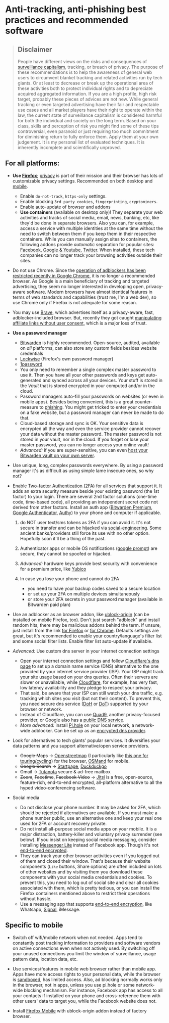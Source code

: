 # Anti-tracking, anti-phishing best practices and recommended software

> ## Disclaimer
> People have different views on the risks and consequences of [surveillance capitalism](https://en.wikipedia.org/wiki/Surveillance_capitalism), tracking, or breach of privacy.
> The purpose of these recommendations is to help the awareness of general web users to circumvent blanket tracking and related activities run by tech giants. Or at least to decrease or break up the operational area of these activities both to protect individual rights and to depreciate acquired aggregated information. If you are a high profile, high risk target, probably these pieces of advices are not new.
> While general tracking or even targeted advertising have their fair and respectable use cases and all market players have their right to operate within the law, the current state of surveillance capitalism is considered harmful for both the individual and society on the long term.
> Based on your class, skills and perception of risk you might find some of these tips controversial, even paranoid or just requiring too much commitment for diminishing return to fully enforce them. Apply them at your own judgement.
> It is my personal list of evaluated techniques. It is inherently incomplete and scientifically unproved.

## For all platforms:

- **Use [Firefox](https://www.mozilla.org/en-US/firefox/browsers/)**; [privacy](https://www.mozilla.org/en-US/firefox/privacy/) is part of their mission and their browser has lots of customizable privacy settings. Recommended on both desktop and [mobile](https://www.mozilla.org/en-US/firefox/mobile/).

  - Enable `do-not-track`, `https-only` settings.
  - Enable blocking `3rd party cookies`, `fingerprinting`, `cryptominers`.
  - Enable auto-update of browser and addons
  - **Use containers** (available on desktop only)! They separate your web activities and tracks of social media, email, news, banking, etc, like they'd be done in separate browsers. Also you can, for example, access a service with multiple identities at the same time without the need to switch between them if you keep them in their respective containers. While you can manually assign sites to containers, the following addons provide _automatic_ separation for popular sites: [Facebook](https://addons.mozilla.org/en-US/firefox/addon/facebook-container/), [Google & Youtube](https://addons.mozilla.org/en-US/firefox/addon/google-contain-integrations/), [Twitter](https://addons.mozilla.org/en-US/firefox/addon/twitter-container/). When installed, these tech companies can no longer track your browsing activities outside their sites.

- Do not use Chrome. Since the [operation of adblockers has been restricted recently in Google Chrome](https://www.ghacks.net/2019/10/12/the-end-of-ublock-origin-for-google-chrome/), it is no longer a recommended browser. As Google is a main beneficiary of tracking and targeted advertising, they seem no longer interested in developing open, privacy-aware software. Modern browsers have almost identical features in terms of web standards and capabilities (trust me, I'm a web dev), so use Chrome only if Firefox is not adequate for some reason.

- You may use [Brave](https://brave.com/), which advertises itself as a privacy-aware, fast, adblocker-included browser. But, recently they got caught [manipulating affiliate links without user consent](https://davidgerard.co.uk/blockchain/2020/06/06/the-brave-web-browser-is-hijacking-links-and-inserting-affiliate-codes/), which is a major loss of trust.

- **Use a password manager**

    - [Bitwarden](https://bitwarden.com/) is highly recommended. Open-source, audited, available on _all_ platforms, can also store any custom fields besides website credentials
    - [Lockwise](https://www.mozilla.org/en-US/firefox/lockwise/) (Firefox's own password manager)
    - [1password](https://1password.com/)
    - You only need to remember a single complex master password to use it. Then you have all your other passwords and keys get auto-generated and synced across all your devices. Your stuff is stored in the _Vault_ that is stored encrypted in your computed and/or in the cloud.
    - Password managers auto-fill your passwords on websites (or even in mobile apps). Besides being convenient, this is a great counter-measure to [phishing](https://en.wikipedia.org/wiki/Phishing). You might get tricked to enter your credentials on a fake website, but a password manager can never be made to do that.
    - Cloud-based storage and sync is OK. Your sensitive data is encrypted all the way and even the service provider cannot recover your data without the master password. The master password is not stored in your vault, nor in the cloud. If you forget or lose your master password, you can no longer access your online vault!
    - _Advanced:_ if you are super-sensitive, you can even [host your Bitwarden vault on your own server](https://bitwarden.com/open-source/).

- Use unique, long, complex passwords everywhere. By using a password manager it's as difficult as using simple lame insecure ones, so why not?

- Enable [Two-factor Authentication (2FA)](https://en.wikipedia.org/wiki/Multi-factor_authentication) for all services that support it. It adds an extra security measure beside your existing password (the 1st factor) to your login. There are several 2nd factor solutions (one-time code, time-based code), all providing an independent secret code not derived from other factors. Install an auth app ([Bitwarden Premium](https://bitwarden.com/pricing/), [Google Authenticator](https://support.google.com/accounts/answer/1066447), [Authy](https://authy.com/)) to your phone and computer if applicable.

  1. do NOT user text/sms tokens as 2FA if you can avoid it. It's not secure in transfer and can be hijacked via [social-engineering](https://en.wikipedia.org/wiki/Social_engineering_(security)). Some ancient banks/providers still force its use with no other option. Hopefully soon it'll be a thing of the past.
  1. Authenticator apps or mobile OS notifications ([google prompt](https://support.google.com/accounts/answer/7026266)) are secure, they cannot be spoofed or hijacked.
  1. _Advanced:_ hardware keys provide best security with convenience for a premium price, like [Yubico](https://www.yubico.com/)
  1. In case you lose your phone and cannot do 2FA

     - you need to have your backup codes saved to a secure location
     - or set up your 2FA on multiple devices simultaneously
     - or store your 2FA secrets in your password manager (available in Bitwarden paid plan)

- Use an adblocker as an browser addon, like [ublock-origin](https://addons.mozilla.org/en-US/firefox/addon/ublock-origin/) (can be installed on mobile Firefox, too).
Don't just search "adblock" and install random hits; there may be malicious addons behind the term. If unsure, just install from the link [for Firefox](https://addons.mozilla.org/en-US/firefox/addon/ublock-origin/) or [for Chrome](https://chrome.google.com/webstore/detail/ublock-origin/cjpalhdlnbpafiamejdnhcphjbkeiagm).
Defaults settings are great, but it's recommended to enable your country/language's filter list and some social filter lists. Enable filter list auto-update if available.

- _Advanced:_ Use custom dns server in your internet connection settings

  - Open your internet connection settings and follow [Cloudflare's dns page](https://1.1.1.1/dns/) to set up a domain name service (DNS) alternative to the one provided by your internet service provider (ISP). Your ISP might track your site usage based on your dns queries. Often their servers are slower or unavailable, while [Cloudflare](https://1.1.1.1/dns/), for example, has very fast, low latency availability and they pledge to respect your privacy.
  - That said, be aware that your ISP can still watch your dns traffic, e.g. tracking which sites you visit (but not their content). To prevent this, you need secure dns service ([DoH](https://en.wikipedia.org/wiki/DNS_over_HTTPS) or [DoT](https://en.wikipedia.org/wiki/DNS_over_TLS)) supported by your browser or network.
  - Instead of Cloudflare, you can use [Quad9](https://www.quad9.net/), another privacy-focused provider, or Google also has a [public DNS service](https://developers.google.com/speed/public-dns/docs/using).
  - _More advanced:_ install [Pi.hole](https://pi-hole.net/) on your local network, a network-wide adblocker. Can be set up as an [encrypted dns provider](https://docs.pi-hole.net/guides/dns-over-https/).

- Look for alternatives to tech giants' popular services. It diversifies your data patterns and you support alternative/open service providers.

  - ~~Google Maps~~ &rarr; [Openstreetmap](https://www.openstreetmap.org/) (I particularly like [this one for touring/cycling](https://en.mapy.cz/turisticka?l=0)) for the browser, [OSMand](https://osmand.net/) for mobile.
  - ~~Google Search~~ &rarr; [Startpage](https://www.startpage.com), [Duckduckgo](https://duckduckgo.com/)
  - ~~Gmail~~ &rarr; [Tutanota](https://www.tutanota.com) secure & ad-free mailbox
  - ~~Zoom~~, ~~Facetime~~, ~~Facebook Video~~ &rarr; [Jitsi](https://jitsi.org/) is a free, open-source, feature-rich, end-to-end encrypted, all-platform alternative to all the hyped video-conferencing software.

- Social media
  - Do not disclose your phone number. It may be asked for 2FA, which should be rejected if alternatives are available. If you must make a phone number public, use an alternative one and keep your real one used for 2FA or account recovery private.
  - Do not install all-purpose social media apps on your mobile. It is a major distraction, battery-killer and voluntary privacy surrender (see below). If you insist on keeping social media messaging, consider installing [Messenger Lite](https://play.google.com/store/apps/details?id=com.facebook.mlite) instead of Facebook app. Though it's not [end-to-end encrypted](https://en.wikipedia.org/wiki/End-to-end_encryption).
  - They can track your other browser activities even if you logged out of them and closed their window. That's because their website components (`Like` buttons, Share options) are often included on lots of other websites and by visiting them you download these components with your social media credentials and cookies. To prevent this, you need to log out of social site and clear all cookies associated with them, which is pretty tedious, or you can install the Firefox containers mentioned above to restrict their operations without hassle.
  - Use a messaging app that supports [end-to-end encryption](https://en.wikipedia.org/wiki/End-to-end_encryption), like Whatsapp, [Signal](https://signal.org/), iMessage.

## Specific to mobile

- Switch off wifi/mobile network when not needed. Apps tend to constantly post tracking information to providers and software vendors on active connections even when not actively used. By switching off your unused connections you limit the window of surveillance, usage pattern data, location data, etc.

- Use services/features in mobile web browser rather than mobile app. Apps have more access rights to your personal data, while the browser is [sandboxed](https://en.wikipedia.org/wiki/Sandbox_(computer_security)), has limited access. Also, ad blocking normally works only in the browser, not in apps, unless you use pi.hole or some network-wide blocking mechanism. For instance, Facebook app has access to all your contacts if installed on your phone and cross-reference them with other users' data to target you, while the Facebook website does not.

- Install [Firefox Mobile](https://www.mozilla.org/en-US/firefox/mobile/) with ublock-origin addon instead of factory browser.
